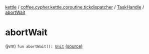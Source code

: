[kettle](../../index.md) / [coffee.cypher.kettle.coroutine.tickdispatcher](../index.md) / [TaskHandle](index.md) / [abortWait](./abort-wait.md)

# abortWait

(jvm) `fun abortWait(): `[`Unit`](https://kotlinlang.org/api/latest/jvm/stdlib/kotlin/-unit/index.html) [(source)](https://github.com/Cypher121/kettle/blob/master/src/main/kotlin/coffee/cypher/kettle/coroutine/tickdispatcher/TaskHandle.kt#L68)